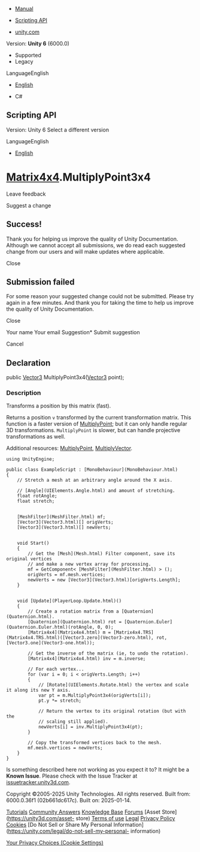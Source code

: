 [ ]()

  * [Manual](../Manual/index.html)
  * [Scripting API](../ScriptReference/index.html)

  * [unity.com](https://unity.com/)

Version: **Unity 6** (6000.0)

  * Supported
  * Legacy

LanguageEnglish

  * [English]()

  * C#

[ ](https://docs.unity3d.com)

## Scripting API

Version: Unity 6 Select a different version

LanguageEnglish

  * [English]()

#  [Matrix4x4](Matrix4x4.html).MultiplyPoint3x4

Leave feedback

Suggest a change

## Success!

Thank you for helping us improve the quality of Unity Documentation. Although
we cannot accept all submissions, we do read each suggested change from our
users and will make updates where applicable.

Close

## Submission failed

For some reason your suggested change could not be submitted. Please <a>try
again</a> in a few minutes. And thank you for taking the time to help us
improve the quality of Unity Documentation.

Close

Your name Your email Suggestion* Submit suggestion

Cancel

[ ]()

## Declaration

public [Vector3](Vector3.html) MultiplyPoint3x4([Vector3](Vector3.html)
point);

### Description

Transforms a position by this matrix (fast).

Returns a position `v` transformed by the current transformation matrix. This
function is a faster version of [MultiplyPoint](Matrix4x4.MultiplyPoint.html);
but it can only handle regular 3D transformations. `MultiplyPoint` is slower,
but can handle projective transformations as well.  
  
Additional resources: [MultiplyPoint](Matrix4x4.MultiplyPoint.html),
[MultiplyVector](Matrix4x4.MultiplyVector.html).

    
    
    using UnityEngine;  
      
    public class ExampleScript : [MonoBehaviour](MonoBehaviour.html)
    {
        // Stretch a mesh at an arbitrary angle around the X axis.  
      
        // [Angle](UIElements.Angle.html) and amount of stretching.
        float rotAngle;
        float stretch;  
      
    
        [MeshFilter](MeshFilter.html) mf;
        [Vector3](Vector3.html)[] origVerts;
        [Vector3](Vector3.html)[] newVerts;  
      
    
        void Start()
        {
            // Get the [Mesh](Mesh.html) Filter component, save its original vertices
            // and make a new vertex array for processing.
            mf = GetComponent< [MeshFilter](MeshFilter.html) > ();
            origVerts = mf.mesh.vertices;
            newVerts = new [Vector3](Vector3.html)[origVerts.Length];
        }  
      
    
        void [Update](PlayerLoop.Update.html)()
        {
            // Create a rotation matrix from a [Quaternion](Quaternion.html).
            [Quaternion](Quaternion.html) rot = [Quaternion.Euler](Quaternion.Euler.html)(rotAngle, 0, 0);
            [Matrix4x4](Matrix4x4.html) m = [Matrix4x4.TRS](Matrix4x4.TRS.html)([Vector3.zero](Vector3-zero.html), rot, [Vector3.one](Vector3-one.html));  
      
            // Get the inverse of the matrix (ie, to undo the rotation).
            [Matrix4x4](Matrix4x4.html) inv = m.inverse;  
      
            // For each vertex...
            for (var i = 0; i < origVerts.Length; i++)
            {
                // [Rotate](UIElements.Rotate.html) the vertex and scale it along its new Y axis.
                var pt = m.MultiplyPoint3x4(origVerts[i]);
                pt.y *= stretch;  
      
                // Return the vertex to its original rotation (but with the
                // scaling still applied).
                newVerts[i] = inv.MultiplyPoint3x4(pt);
            }  
      
            // Copy the transformed vertices back to the mesh.
            mf.mesh.vertices = newVerts;
        }
    }
    

Is something described here not working as you expect it to? It might be a
**Known Issue**. Please check with the Issue Tracker at
[issuetracker.unity3d.com](https://issuetracker.unity3d.com).

Copyright ©2005-2025 Unity Technologies. All rights reserved. Built from:
6000.0.36f1 (02b661dc617c). Built on: 2025-01-14.

[Tutorials](https://unity3d.com/learn) [Community
Answers](https://answers.unity3d.com) [Knowledge
Base](https://support.unity3d.com/hc/en-us)
[Forums](https://forum.unity3d.com) [Asset Store](https://unity3d.com/asset-
store) [Terms of use](https://docs.unity3d.com/Manual/TermsOfUse.html)
[Legal](https://unity.com/legal) [Privacy
Policy](https://unity.com/legal/privacy-policy)
[Cookies](https://unity.com/legal/cookie-policy) [Do Not Sell or Share My
Personal Information](https://unity.com/legal/do-not-sell-my-personal-
information)

[Your Privacy Choices (Cookie Settings)](javascript:void\(0\);)

